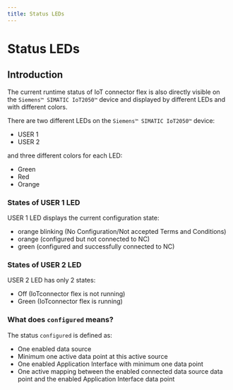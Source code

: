 ```yaml
---
title: Status LEDs
---
```


# Status LEDs

## Introduction

The current runtime status of IoT connector flex is also directly visible on the `Siemens™ SIMATIC IoT2050™` device and displayed by different LEDs and with different colors.

There are two different LEDs on the `Siemens™ SIMATIC IoT2050™` device:

- USER 1
- USER 2

and three different colors for each LED:

- Green
- Red
- Orange

### States of USER 1 LED

USER 1 LED displays the current configuration state:

- orange blinking (No Configuration/Not accepted Terms and Conditions)
- orange (configured but not connected to NC)
- green (configured and successfully connected to NC)

### States of USER 2 LED

USER 2 LED has only 2 states:

- Off (IoTconnector flex is not running)
- Green (IoTconnector flex is running)

### What does `configured` means?

The status `configured` is defined as:

- One enabled data source
- Minimum one active data point at this active source
- One enabled Application Interface with minimum one data point
- One active mapping between the enabled connected data source data point and the enabled Application Interface data point

